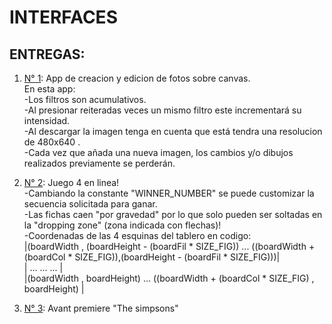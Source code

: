 # INTERFACES

## ENTREGAS:

1. [N° 1](https://ninaencinosa.github.io/INTERFACES/Entregables/1/index.html): App de creacion y edicion de fotos sobre canvas. <br/>
En esta app: <br/>
-Los filtros son acumulativos. <br/>
-Al presionar reiteradas veces un mismo filtro este incrementará su intensidad. <br/>
-Al descargar la imagen tenga en cuenta que está tendra una resolucion de 480x640 . <br/>
-Cada vez que añada una nueva imagen, los cambios y/o dibujos realizados previamente se perderán. <br/>

2. [N° 2](https://ninaencinosa.github.io/INTERFACES/Entregables/2/index.html): Juego 4 en linea! <br/>
-Cambiando la constante "WINNER_NUMBER" se puede customizar la secuencia solicitada para ganar. <br/>
-Las fichas caen "por gravedad" por lo que solo pueden ser soltadas en la "dropping zone" (zona indicada con flechas)! <br/>
-Coordenadas de las 4 esquinas del tablero en codigo: <br/>
|(boardWidth , (boardHeight - (boardFil * SIZE_FIG)) ... ((boardWidth + (boardCol * SIZE_FIG)),(boardHeight - (boardFil * SIZE_FIG)))| <br/>
|                 ...                                ...                          ...                                                | <br/>
|(boardWidth , boardHeight)                          ... ((boardWidth + (boardCol * SIZE_FIG) , boardHeight)                         | <br/>

3. [N° 3](https://ninaencinosa.github.io/INTERFACES/Entregables/3/index.html): Avant premiere "The simpsons" <br/>
